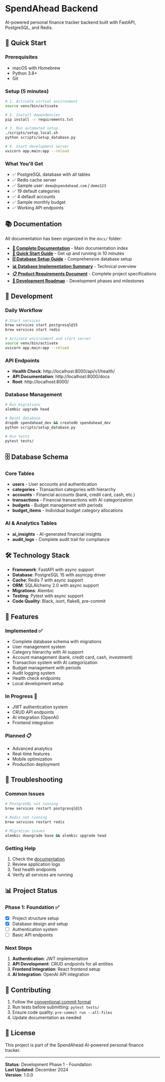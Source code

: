 # SpendAhead Backend

AI-powered personal finance tracker backend built with FastAPI, PostgreSQL, and Redis.

## 🚀 Quick Start

### Prerequisites

- macOS with Homebrew
- Python 3.8+
- Git

### Setup (5 minutes)

```bash
# 1. Activate virtual environment
source venv/bin/activate

# 2. Install dependencies
pip install -r requirements.txt

# 3. Run automated setup
./scripts/setup_local.sh
python scripts/setup_database.py

# 4. Start development server
uvicorn app.main:app --reload
```

### What You'll Get

- ✅ PostgreSQL database with all tables
- ✅ Redis cache server
- ✅ Sample user: `demo@spendahead.com` / `demo123`
- ✅ 19 default categories
- ✅ 4 default accounts
- ✅ Sample monthly budget
- ✅ Working API endpoints

## 📚 Documentation

All documentation has been organized in the `docs/` folder:

- **[📖 Complete Documentation](../docs/README.md)** - Main documentation index
- **[🚀 Quick Start Guide](../docs/QUICK_START.md)** - Get up and running in 10 minutes
- **[🗄️ Database Setup Guide](../docs/DATABASE_SETUP.md)** - Comprehensive database setup
- **[📊 Database Implementation Summary](../docs/DATABASE_IMPLEMENTATION_SUMMARY.md)** - Technical overview
- **[📋 Product Requirements Document](../docs/PRD.md)** - Complete project specifications
- **[🎯 Development Roadmap](../ROADMAP.md)** - Development phases and milestones

## 🔧 Development

### Daily Workflow

```bash
# Start services
brew services start postgresql@15
brew services start redis

# Activate environment and start server
source venv/bin/activate
uvicorn app.main:app --reload
```

### API Endpoints

- **Health Check**: http://localhost:8000/api/v1/health/
- **API Documentation**: http://localhost:8000/docs
- **Root**: http://localhost:8000/

### Database Management

```bash
# Run migrations
alembic upgrade head

# Reset database
dropdb spendahead_dev && createdb spendahead_dev
python scripts/setup_database.py

# Run tests
pytest tests/
```

## 🗄️ Database Schema

### Core Tables

- **users** - User accounts and authentication
- **categories** - Transaction categories with hierarchy
- **accounts** - Financial accounts (bank, credit card, cash, etc.)
- **transactions** - Financial transactions with AI categorization
- **budgets** - Budget management with periods
- **budget_items** - Individual budget category allocations

### AI & Analytics Tables

- **ai_insights** - AI-generated financial insights
- **audit_logs** - Complete audit trail for compliance

## 🛠️ Technology Stack

- **Framework**: FastAPI with async support
- **Database**: PostgreSQL 15 with asyncpg driver
- **Cache**: Redis 7 with async support
- **ORM**: SQLAlchemy 2.0 with async support
- **Migrations**: Alembic
- **Testing**: Pytest with async support
- **Code Quality**: Black, isort, flake8, pre-commit

## 🎯 Features

### Implemented ✅

- Complete database schema with migrations
- User management system
- Category hierarchy with AI support
- Account management (bank, credit card, cash, investment)
- Transaction system with AI categorization
- Budget management with periods
- Audit logging system
- Health check endpoints
- Local development setup

### In Progress 🚧

- JWT authentication system
- CRUD API endpoints
- AI integration (OpenAI)
- Frontend integration

### Planned 📋

- Advanced analytics
- Real-time features
- Mobile optimization
- Production deployment

## 🚨 Troubleshooting

### Common Issues

```bash
# PostgreSQL not running
brew services restart postgresql@15

# Redis not running
brew services restart redis

# Migration issues
alembic downgrade base && alembic upgrade head
```

### Getting Help

1. Check the [documentation](../docs/README.md)
2. Review application logs
3. Test health endpoints
4. Verify all services are running

## 📊 Project Status

### Phase 1: Foundation ✅

- [x] Project structure setup
- [x] Database design and setup
- [ ] Authentication system
- [ ] Basic API endpoints

### Next Steps

1. **Authentication**: JWT implementation
2. **API Development**: CRUD endpoints for all entities
3. **Frontend Integration**: React frontend setup
4. **AI Integration**: OpenAI API integration

## 🤝 Contributing

1. Follow the [conventional commit format](https://www.conventionalcommits.org/)
2. Run tests before submitting: `pytest tests/`
3. Ensure code quality: `pre-commit run --all-files`
4. Update documentation as needed

## 📄 License

This project is part of the SpendAhead AI-powered personal finance tracker.

---

**Status**: Development Phase 1 - Foundation  
**Last Updated**: December 2024  
**Version**: 1.0.0
